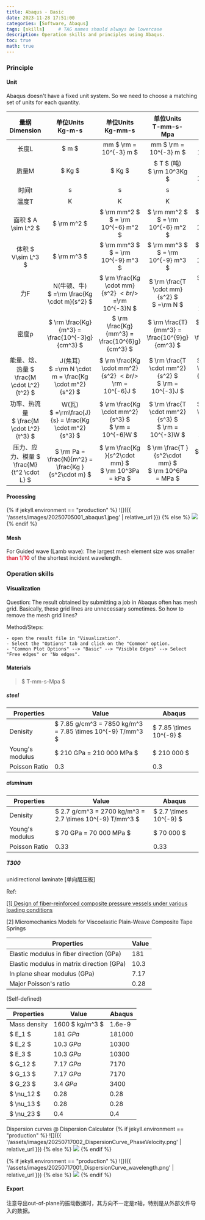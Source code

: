 ```yaml
---
title: Abaqus - Basic
date: 2023-11-28 17:51:00
categories: [Software, Abaqus]
tags: [skills]     # TAG names should always be lowercase
description: Operation skills and principles using Abaqus.
toc: true
math: true
---
```


### Principle
#### Unit
Abaqus doesn't have a fixed unit system. So we need to choose a matching set of units for each quantity.

| 量纲<br/>Dimension | 单位Units<br/>Kg-m-s | 单位Units<br/>Kg-mm-s | 单位Units<br/>T-mm-s-Mpa | 单位Units<br/>g-mm-s |
| :---: | :---: | :---: | :---: | :---: |
| 长度L | $ m $ | mm $ \rm = 10^{-3} m $ | mm $ \rm = 10^{-3} m $ | mm $ \rm = 10^{-3} m $ |
| 质量M | $ Kg $ | $ Kg $  | $ T $ (吨)<br/> $ \rm 10^3Kg $ | g <br/> $ \rm 10^{-3}Kg $ |
| 时间t | s | s | s | s |
| 温度T | K | K | K | K |
| 面积 $ A \sim L^2 $ | $ \rm m^2 $ | $ \rm mm^2 $ $ =  \rm 10^{-6} m^2 $ | $ \rm mm^2 $ $ =  \rm 10^{-6} m^2 $ | $ \rm mm^2 $ $ =  \rm 10^{-6} m^2 $ |
| 体积 $ V\sim L^3 $ | $ \rm m^3 $ | $ \rm mm^3 $ $ = \rm 10^{-9} m^3  $ | $ \rm mm^3 $ $ = \rm 10^{-9} m^3  $ | $ \rm mm^3 $ $ = \rm 10^{-9} m^3  $ |
| 力F | N(牛顿、牛)<br/> $ =\rm \frac{Kg \cdot m}{s^2} $ | $ \rm \frac{Kg \cdot mm}{s^2} $<br/>$ =\rm 10^{-3}N $ | $ \rm \frac{T \cdot mm}{s^2} $ <br/> $ =\rm N $ | $ \rm \frac{g \cdot mm}{s^2} $ <br/> $ =\rm 10^{-6} N $ |
| 密度ρ | $ \rm \frac{Kg}{m^3} = \frac{10^{-3}g}{cm^3} $ | $ \rm \frac{Kg}{mm^3} = \frac{10^{6}g}{cm^3} $ | $ \rm \frac{T}{mm^3} = \frac{10^{9}g}{cm^3} $ | $ \rm \frac{g}{mm^3} = \frac{10^{3}g}{cm^3} $ |
| 能量、焓、热量 $ \frac{M \cdot L^2}{t^2} $ | J(焦耳)<br/>$ =\rm N \cdot m = \frac{Kg \cdot m^2}{s^2} $ | $ \rm \frac{Kg \cdot mm^2}{s^2}  $<br/>$ \rm = 10^{-6}J $ | $ \rm \frac{T \cdot mm^2}{s^2}  $ <br/> $ \rm = 10^{-3}J $ | $ \rm \frac{g \cdot mm^2}{s^2}  $<br/>$ \rm = 10^{-9}J $ |
| 功率、热流量<br/> $ \frac{M \cdot L^2}{t^3} $ | W(瓦)<br/> $ =\rm\frac{J}{s} = \frac{Kg \cdot m^2}{s^3} $ | $ \rm \frac{Kg \cdot mm^2}{s^3}  $ <br/> $ \rm = 10^{-6}W $ | $ \rm \frac{T \cdot mm^2}{s^3}  $ <br/> $ \rm = 10^{-3}W $ | $ \rm \frac{g \cdot mm^2}{s^3}  $ <br/> $ \rm = 10^{-9}W $ |
| 压力、应力、模量 $ \frac{M}{t^2 \cdot L} $ | $ \rm Pa = \frac{N}{m^2} = \frac{Kg }{s^2\cdot m} $ | $ \rm \frac{Kg }{s^2\cdot mm} $ <br/> $ \rm 10^3Pa = kPa $ | $ \rm \frac{T }{s^2\cdot mm} $ <br/> $ \rm 10^6Pa = MPa $ | $ \rm \frac{g }{s^2\cdot mm} $ <br/> $ \rm Pa $ |


#### Processing
{% if jekyll.environment == "production" %}
![]({{ '/assets/images/20250705001_abaqus1.jpeg' | relative_url }})
{% else %}
![](../assets/images/20250705001_abaqus1.jpeg)
{% endif %}

#### Mesh
For Guided wave (Lamb wave): The largest mesh element size was smaller **<font style="color:#DF2A3F;">than 1/10</font>** of the shortest incident wavelength.

### Operation skills
#### Visualization
Question: The result obtained by submitting a job in Abaqus often has mesh grid. Basically, these grid lines are unnecessary sometimes. So how to remove the mesh grid lines?

Method/Steps: 

    - open the result file in "Visualization".
    - Select the "Options" tab and click on the "Common" option.
    - "Common Plot Options" --> "Basic" --> "Visible Edges" --> Select "Free edges" or "No edges".

#### Materials
> $ T-mm-s-Mpa $
##### steel


| Properties      | Value                                                      | Abaqus                  |
|-----------------|------------------------------------------------------------|-------------------------|
| Denisity        | $ 7.85 g/cm^3 = 7850 kg/m^3 = 7.85 \times 10^{-9} T/mm^3 $ | $ 7.85 \times 10^{-9} $ |
| Young's modulus | $ 210 GPa = 210 000 MPa $                                  | $  210 000 $            |
| Poisson Ratio   | 0.3                                                        | 0.3                     |


##### aluminum

| Properties      | Value                                                      | Abaqus                  |
|-----------------|------------------------------------------------------------|-------------------------|
| Denisity        | $ 2.7 g/cm^3 = 2700 kg/m^3 = 2.7 \times 10^{-9} T/mm^3 $   | $ 2.7 \times 10^{-9} $ |
| Young's modulus | $ 70 GPa = 70 000 MPa $                                    | $  70 000 $            |
| Poisson Ratio   | 0.33                                                       | 0.33                     |

##### T300
unidirectional laminate [单向层压板]

Ref: 

[[1] Design of fiber-reinforced composite pressure vessels under various loading conditions]( https://www.sciencedirect.com/science/article/pii/S0263822302000375?via%3Dihub )

[2] Micromechanics Models for Viscoelastic Plain-Weave Composite Tape Springs

| Properties                                | Value |
|-------------------------------------------|-------|
| Elastic modulus in fiber direction (GPa)  | 181   |
| Elastic modulus in matrix direction (GPa) | 10.3  |
| In plane shear modulus (GPa)              | 7.17  |
| Major Poisson's ratio                     | 0.28  |

(Self-defined)

| Properties   | Value           | Abaqus |
|--------------|-----------------|--------|
| Mass density | 1600 $ kg/m^3 $ | 1.6e-9 |
| $ E_1 $      | 181 $GPa$       | 181000 |
| $ E_2 $      | 10.3 $GPa$      | 10300  |
| $ E_3 $      | 10.3 $GPa$      | 10300  |
| $ G_12 $     | 7.17 $GPa$      | 7170   |
| $ G_13 $     | 7.17 $GPa$      | 7170   |
| $ G_23 $     | 3.4 $GPa$       | 3400   |
| $ \nu_12 $   | 0.28            | 0.28   |
| $ \nu_13 $   | 0.28            | 0.28   |
| $ \nu_23 $   | 0.4             | 0.4    |

Dispersion curves @ Dispersion Calculator 
{% if jekyll.environment == "production" %}
![]({{ '/assets/images/20250717002_DispersionCurve_PhaseVelocity.png' | relative_url }})
{% else %}
![](../assets/images/20250717002_DispersionCurve_PhaseVelocity.png)
{% endif %}

{% if jekyll.environment == "production" %}
![]({{ '/assets/images/20250717001_DispersionCurve_wavelength.png' | relative_url }})
{% else %}
![](../assets/images/20250717001_DispersionCurve_wavelength.png)
{% endif %}
#### Export

注意导出out-of-plane的振动数据时，其方向不一定是z轴，特别是从外部文件导入的数据。